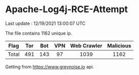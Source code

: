 
# Apache-Log4j-RCE-Attempt

Last update : 12/19/2021 13:00:07 UTC

The file contains 1162 unique ip.

| Flag | Tor | Bot | VPN | Web Crawler | Malicious |
| :-:  | :-: | :-: | :-: | :-:         | :-:       |
| Total| 491  | 143  | 97  | 1039          | 1162        |

Getting from https://www.greynoise.io api.